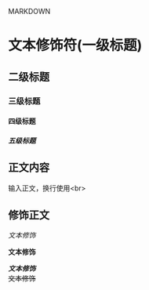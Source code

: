 MARKDOWN 

# 文本修饰符(一级标题)
## 二级标题
### 三级标题
#### 四级标题
##### 五级标题

## 正文内容
输入正文，换行使用\<br\>

## 修饰正文
*文本修饰*

**文本修饰**

***文本修饰***<br>
~~文本修饰~~
